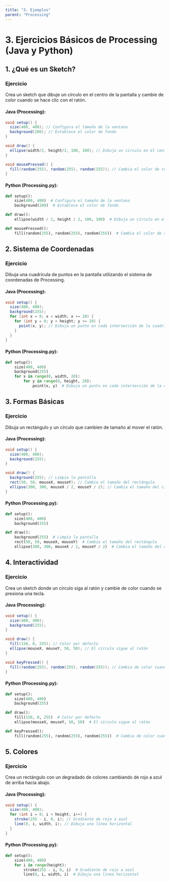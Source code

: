 ```yaml
---
title: "3. Ejemplos"
parent: "Processing"
---
```



# 3. Ejercicios Básicos de Processing (Java y Python)

## 1. ¿Qué es un Sketch?
### Ejercicio
Crea un sketch que dibuje un círculo en el centro de la pantalla y cambie de color cuando se hace clic con el ratón.

#### Java (Processing):
```java
void setup() {
  size(400, 400); // Configura el tamaño de la ventana
  background(200); // Establece el color de fondo
}

void draw() {
  ellipse(width/2, height/2, 100, 100); // Dibuja un círculo en el centro
}

void mousePressed() {
  fill(random(255), random(255), random(255)); // Cambia el color de relleno al hacer clic
}
```

#### Python (Processing.py):
```python
def setup():
    size(400, 400)  # Configura el tamaño de la ventana
    background(200)  # Establece el color de fondo

def draw():
    ellipse(width / 2, height / 2, 100, 100)  # Dibuja un círculo en el centro

def mousePressed():
    fill(random(255), random(255), random(255))  # Cambia el color de relleno al hacer clic
```

## 2. Sistema de Coordenadas
### Ejercicio
Dibuja una cuadrícula de puntos en la pantalla utilizando el sistema de coordenadas de Processing.

#### Java (Processing):
```java
void setup() {
  size(400, 400);
  background(255);
  for (int x = 0; x < width; x += 20) {
    for (int y = 0; y < height; y += 20) {
      point(x, y); // Dibuja un punto en cada intersección de la cuadrícula
    }
  }
}
```

#### Python (Processing.py):
```python
def setup():
    size(400, 400)
    background(255)
    for x in range(0, width, 20):
        for y in range(0, height, 20):
            point(x, y)  # Dibuja un punto en cada intersección de la cuadrícula
```

## 3. Formas Básicas
### Ejercicio
Dibuja un rectángulo y un círculo que cambien de tamaño al mover el ratón.

#### Java (Processing):
```java
void setup() {
  size(400, 400);
  background(255);
}

void draw() {
  background(255); // Limpia la pantalla
  rect(50, 50, mouseX, mouseY); // Cambia el tamaño del rectángulo
  ellipse(300, 300, mouseX / 2, mouseY / 2); // Cambia el tamaño del círculo
}
```

#### Python (Processing.py):
```python
def setup():
    size(400, 400)
    background(255)

def draw():
    background(255)  # Limpia la pantalla
    rect(50, 50, mouseX, mouseY)  # Cambia el tamaño del rectángulo
    ellipse(300, 300, mouseX / 2, mouseY / 2)  # Cambia el tamaño del círculo
```

## 4. Interactividad
### Ejercicio
Crea un sketch donde un círculo siga al ratón y cambie de color cuando se presiona una tecla.

#### Java (Processing):
```java
void setup() {
  size(400, 400);
  background(255);
}

void draw() {
  fill(150, 0, 255); // Color por defecto
  ellipse(mouseX, mouseY, 50, 50); // El círculo sigue al ratón
}

void keyPressed() {
  fill(random(255), random(255), random(255)); // Cambia de color cuando se presiona una tecla
}
```

#### Python (Processing.py):
```python
def setup():
    size(400, 400)
    background(255)

def draw():
    fill(150, 0, 255)  # Color por defecto
    ellipse(mouseX, mouseY, 50, 50)  # El círculo sigue al ratón

def keyPressed():
    fill(random(255), random(255), random(255))  # Cambia de color cuando se presiona una tecla
```

## 5. Colores
### Ejercicio
Crea un rectángulo con un degradado de colores cambiando de rojo a azul de arriba hacia abajo.

#### Java (Processing):
```java
void setup() {
  size(400, 400);
  for (int i = 0; i < height; i++) {
    stroke(255 - i, 0, i); // Gradiente de rojo a azul
    line(0, i, width, i); // Dibuja una línea horizontal
  }
}
```

#### Python (Processing.py):
```python
def setup():
    size(400, 400)
    for i in range(height):
        stroke(255 - i, 0, i)  # Gradiente de rojo a azul
        line(0, i, width, i)  # Dibuja una línea horizontal
```
